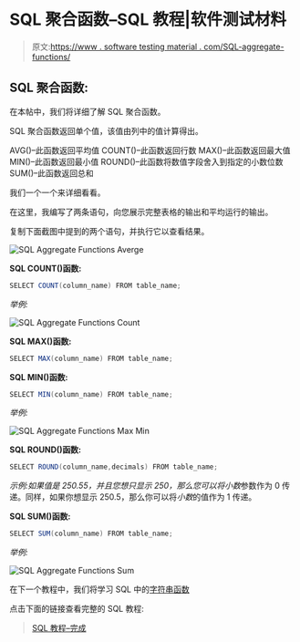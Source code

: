 # SQL 聚合函数–SQL 教程|软件测试材料

> 原文:[https://www . software testing material . com/SQL-aggregate-functions/](https://www.softwaretestingmaterial.com/sql-aggregate-functions/)

## SQL 聚合函数:

在本帖中，我们将详细了解 SQL 聚合函数。

SQL 聚合函数返回单个值，该值由列中的值计算得出。

AVG()–此函数返回平均值
COUNT()–此函数返回行数
MAX()–此函数返回最大值
MIN()–此函数返回最小值
ROUND()–此函数将数值字段舍入到指定的小数位数
SUM()–此函数返回总和

我们一个一个来详细看看。

在这里，我编写了两条语句，向您展示完整表格的输出和平均运行的输出。

复制下面截图中提到的两个语句，并执行它以查看结果。

![SQL Aggregate Functions Averge](img/1427a41404b5f544cf407d8ff3450373.png)

**SQL COUNT()函数:**

```java
SELECT COUNT(column_name) FROM table_name;
```

*举例:*

![SQL Aggregate Functions Count](img/c6cf6cb929ed29bcde026793ffe833ed.png)

**SQL MAX()函数:**

```java
SELECT MAX(column_name) FROM table_name;
```

**SQL MIN()函数:**

```java
SELECT MIN(column_name) FROM table_name;
```

*举例:*

![SQL Aggregate Functions Max Min](img/b6287f63aa973428d0bac63b4e501dc1.png)

**SQL ROUND()函数:**

```java
SELECT ROUND(column_name,decimals) FROM table_name;
```

*示例:*如果值是 250.55，并且您想只显示 250，那么您可以将*小数*参数作为 0 传递。同样，如果你想显示 250.5，那么你可以将*小数*的值作为 1 传递。

**SQL SUM()函数:**

```java
SELECT SUM(column_name) FROM table_name;
```

*举例:*

![SQL Aggregate Functions Sum](img/dc766842b92a7b4a2f21453655404cde.png)

在下一个教程中，我们将学习 SQL 中的[字符串函数](https://www.softwaretestingmaterial.com/sql-string-functions/)

点击下面的链接查看完整的 SQL 教程:

> [SQL 教程–完成](https://www.softwaretestingmaterial.com/sql-tutorial-complete/)